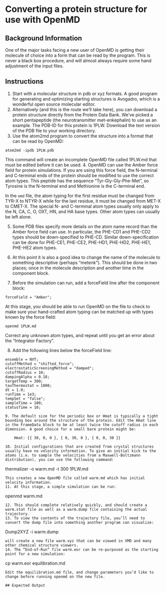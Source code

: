 # Converting a protein structure for use with OpenMD

## Background Information

One of the major tasks facing a new user of OpenMD is getting their molecule of choice into a form that can be read by the program. This is never a black box procedure, and will almost always require some hand adjustment of the input files. 

## Instructions

1. Start with a molecular structure in pdb or xyz formats. A good program for generating and optimizing starting structures is Avogadro, which is a wonderful open source molecular editor.
2. Alternatively (and this is the route we’ll take here), you can download a protein structure directly from the Protein Data Bank. We’ve picked a short pentapeptide (the neurotransmitter met-enkephalin) to use as an example. The PDB-ID for this protein is 1PLW. Download the text version of the PDB file to your working directory.
3. Use the atom2md program to convert the structure into a format that can be read by OpenMD:
```
atom2md -ipdb 1PLW.pdb
```
This command will create an incomplete OpenMD file called 1PLW.md that must be edited before it can be used.
4. OpenMD can use the Amber force field for protein simulations. If you are using this force field, the N-terminal and C-terminal ends of the protein should be modified to use the correct atom types. This peptide has the sequence “Tyr-Gly-Gly-Phe-Met”, so Tyrosine is the N-terminal end and Methionine is the C-terminal end.

In the `omd` file, the atom typing for the first residue must be changed from TYR-X to NTYR-X while for the last residue, it must be changed from MET-X to CMET-X. The special N- and C-terminal atom types usually only apply to the N, CA, C, O, OXT, HN, and HA base types. Other atom types can usually be left alone.

5. Some PDB files specify more details on the atom name record than the Amber force field can use. In particular, the PHE-CD1 and PHE-CD2 types should be down-specified to PHE-CD. Similar down-specification can be done for PHE-CE1, PHE-CE2, PHE-HD1, PHE-HD2, PHE-HE1, PHE-HE2 atom types.

6. At this point it is also a good idea to change the name of the molecule to something descriptive (perhaps “metenk”). This should be done in two places; once in the molecule description and another time in the component block.

7. Before the simulation can run, add a forceField line after the component block:
```
forceField = "Amber";
```
At this stage, you should be able to run OpenMD on the file to check to make sure your hand-crafted atom typing can be matched up with types known by the force field:
```
openmd 1PLW.md
```
Correct any unknown atom types, and repeat until you get an error about the “Integrator Factory”.

8. Add the following lines below the forceField line:
```
ensemble = NVT;
cutoffMethod = "shifted_force";
electrostaticScreeningMethod = "damped";
cutoffRadius = 10;
dampingAlpha = 0.18;
targetTemp = 300;
tauThermostat = 1000;
dt = 1.0;
runTime = 1e3;
tempSet = "false";
sampleTime = 100;
statusTime = 10;

9. The default size for the periodic box or Hmat is typically a tight bounding box around the structure of the protein. Edit the Hmat line in the FrameData block to be at least twice the cutoff radius in each dimension. A good choice for a small bare protein might be:
```
        Hmat: {{ 30, 0, 0 }, { 0, 30, 0 }, { 0, 0, 30 }}
```
10. Initial configurations that are created from crystal structures usually have no velocity information. To give an initial kick to the atoms (i.e. to sample the velocities from a Maxwell-Boltzmann distribution), you can use the following command:
```
thermalizer -o warm.md -t 300 1PLW.md
```
This creates a new OpenMD file called warm.md which has initial velocity information.
11. At this stage, a simple simulation can be run:
```
openmd warm.md
```
12. This should complete relatively quickly, and should create a warm.stat file as well as a warm.dump file containing the actual trajectory.
13. To view the contents of the trajectory file, you’ll need to convert the dump file into something another program can visualize:
```
Dump2XYZ -i warm.dump
```
will create a new file warm.xyz that can be viewed in VMD and many other chemical structure viewers.
14. The “End-of-Run” file warm.eor can be re-purposed as the starting point for a new simulation:
```
cp warm.eor  equilibration.md
```
Edit the equilibration.md file, and change parameters you’d like to change before running openmd on the new file.

## Expected Output
